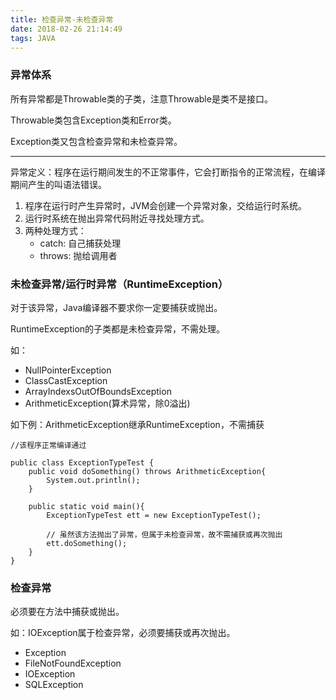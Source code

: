 ```yaml
---
title: 检查异常-未检查异常
date: 2018-02-26 21:14:49
tags: JAVA
---
```


### 异常体系
所有异常都是Throwable类的子类，注意Throwable是类不是接口。

Throwable类包含Exception类和Error类。

Exception类又包含检查异常和未检查异常。

---
异常定义：程序在运行期间发生的不正常事件，它会打断指令的正常流程，在编译期间产生的叫语法错误。

1. 程序在运行时产生异常时，JVM会创建一个异常对象，交给运行时系统。
2. 运行时系统在抛出异常代码附近寻找处理方式。
3. 两种处理方式：
    * catch: 自己捕获处理
    * throws: 抛给调用者

### 未检查异常/运行时异常（RuntimeException）
对于该异常，Java编译器不要求你一定要捕获或抛出。

RuntimeException的子类都是未检查异常，不需处理。

如：
* NullPointerException
* ClassCastException
* ArrayIndexsOutOfBoundsException
* ArithmeticException(算术异常，除0溢出)

如下例：ArithmeticException继承RuntimeException，不需捕获
```
//该程序正常编译通过

public class ExceptionTypeTest {  
    public void doSomething() throws ArithmeticException{  
        System.out.println();  
    }  
    
    public static void main(){  
        ExceptionTypeTest ett = new ExceptionTypeTest();  
        
        // 虽然该方法抛出了异常，但属于未检查异常，故不需捕获或再次抛出
        ett.doSomething();  
    }  
}  
```

### 检查异常
必须要在方法中捕获或抛出。

如：IOException属于检查异常，必须要捕获或再次抛出。
* Exception
* FileNotFoundException
* IOException
* SQLException

